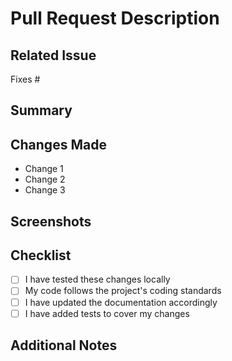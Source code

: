 # Pull Request Description

## Related Issue
<!-- Please provide the issue number this PR addresses -->
Fixes #

## Summary
<!-- Briefly describe what this pull request does -->

## Changes Made
<!-- List the main changes implemented in this PR -->
- Change 1
- Change 2
- Change 3

## Screenshots
<!-- For frontend changes, please add screenshots of the changes -->

## Checklist
<!-- Please check all that apply -->
- [ ] I have tested these changes locally
- [ ] My code follows the project's coding standards
- [ ] I have updated the documentation accordingly
- [ ] I have added tests to cover my changes

## Additional Notes
<!-- Add any other context about the pull request here -->
